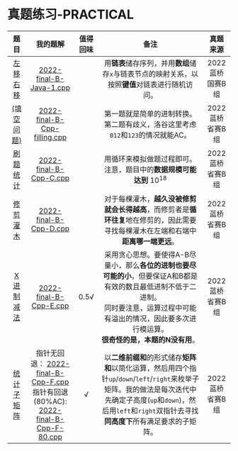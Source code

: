 # 真题练习-PRACTICAL

| 题目 | 我的题解 | 值得回味 | 备注 | 真题来源 |
|:---:|:---:|:---:|:---:|:---:|
|[左移右移](https://www.lanqiao.cn/problems/2219/learning/)|[2022-final-B-Java-1.cpp](./2022-final-B-Java-1.cpp)|  | 用**链表**储存序列，并用**数组**储存`x`与链表节点的映射关系，以按照**键值**对链表进行随机访问。 | 2022蓝桥国赛B组 |
|[(填空问题)](https://www.luogu.com.cn/problem/P8771)|[2022-final-B-Cpp-filling.cpp](./2022-final-B-Cpp-filling.cpp)|  | 第一题就是简单的进制转换。第二题有歧义，洛谷这里考虑`012`和`123`的情况就能AC。 | 2022蓝桥省赛B组 |
|[刷题统计](https://www.luogu.com.cn/problem/P8780)|[2022-final-B-Cpp-C.cpp](./2022-final-B-Cpp-C.cpp)|  | 用循环来模拟做题过程即可。注意，题目中的**数据规模可能达到** $10^{18}$ | 2022蓝桥省赛B组 |
|[修剪灌木](https://www.luogu.com.cn/problem/P8781)|[2022-final-B-Cpp-D.cpp](./2022-final-B-Cpp-D.cpp)|  | 对于每棵灌木，**越久没被修剪就会长得越高**，而修剪者是**循环往复**地在修剪的，因此需要寻找每棵灌木在左端和右端中**距离哪一端更远**。 | 2022蓝桥省赛B组 |
|[X进制减法](https://www.luogu.com.cn/problem/P8782)|[2022-final-B-Cpp-E.cpp](./2022-final-B-Cpp-E.cpp)| 0.5√ | 采用贪心思想。要使得A-B尽量小，那么**各位的进制也要尽可能的小**，但要保证A和B都是有效的数且最低进制不低于二进制。<br>同时要注意，运算过程中可能有溢出的情况，因此要多次进行模运算。<br>**很奇怪的是，本题的N没有用**。 | 2022蓝桥省赛B组 |
|[统计子矩阵](https://www.luogu.com.cn/problem/P8783)|指针无回退： [2022-final-B-Cpp-F.cpp](./2022-final-B-Cpp-F.cpp) <br> 指针有回退(80%AC): [2022-final-B-Cpp-F-80.cpp](./2022-final-B-Cpp-F-80.cpp)| √ | 以**二维前缀和**的形式储存**矩阵和**以简化运算，然后用四个指针`up`/`down`/`left`/`right`来枚举子矩阵。我的做法是每次迭代中先确定子高度(`up`和`down`)，然后用`left`和`right`双指针去寻找**同高度下**所有满足要求的子矩阵。 | 2022蓝桥省赛B组 |

